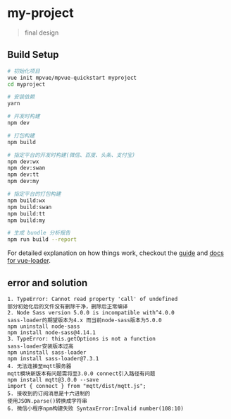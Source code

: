 # my-project

> final design

## Build Setup

``` bash
# 初始化项目
vue init mpvue/mpvue-quickstart myproject
cd myproject

# 安装依赖
yarn

# 开发时构建
npm dev

# 打包构建
npm build

# 指定平台的开发时构建(微信、百度、头条、支付宝)
npm dev:wx
npm dev:swan
npm dev:tt
npm dev:my

# 指定平台的打包构建
npm build:wx
npm build:swan
npm build:tt
npm build:my

# 生成 bundle 分析报告
npm run build --report
```

For detailed explanation on how things work, checkout the [guide](http://vuejs-templates.github.io/webpack/) and [docs for vue-loader](http://vuejs.github.io/vue-loader).

## error and solution

```
1. TypeError: Cannot read property 'call' of undefined
部分初始化后的文件没有删除干净，删除后正常编译
2. Node Sass version 5.0.0 is incompatible with^4.0.0
sass-loader的期望版本为4.x 而当前node-sass版本为5.0.0 
npm uninstall node-sass
npm install node-sass@4.14.1
3. TypeError: this.getOptions is not a function
sass-loader安装版本过高
npm uninstall sass-loader
npm install sass-loader@7.3.1
4. 无法连接至mqtt服务器
mqtt模块新版本有问题需将至3.0.0 connect引入路径有问题
npm install mqtt@3.0.0 --save
import { connect } from "mqtt/dist/mqtt.js";
5. 接收到的订阅消息是十六进制的
使用JSON.parse()转换成字符串
6. 微信小程序npm构建失败 SyntaxError:Invalid number(108:10)
```

